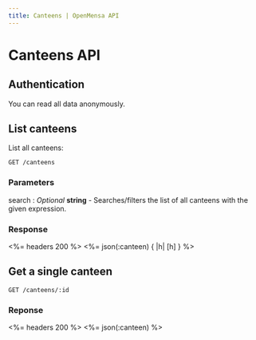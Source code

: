 ```yaml
---
title: Canteens | OpenMensa API
---
```


# Canteens API

## Authentication

You can read all data anonymously.

## List canteens

List all canteens:

	GET /canteens

### Parameters

search
: _Optional_ **string** - Searches/filters the list of all canteens with the given expression.

### Response

<%= headers 200 %>
<%= json(:canteen) { |h| [h] } %>

## Get a single canteen

	GET /canteens/:id

### Reponse

<%= headers 200 %>
<%= json(:canteen) %>
